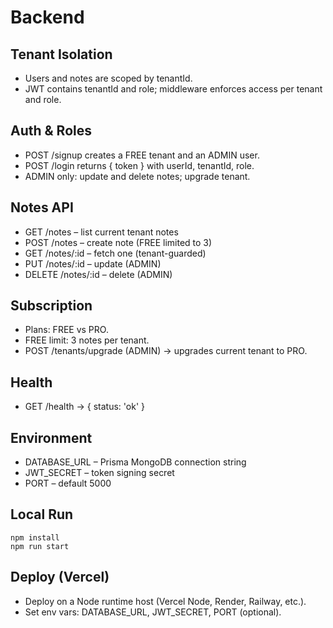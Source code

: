 # Backend

## Tenant Isolation
- Users and notes are scoped by tenantId.
- JWT contains tenantId and role; middleware enforces access per tenant and role.

## Auth & Roles
- POST /signup creates a FREE tenant and an ADMIN user.
- POST /login returns { token } with userId, tenantId, role.
- ADMIN only: update and delete notes; upgrade tenant.

## Notes API
- GET /notes – list current tenant notes
- POST /notes – create note (FREE limited to 3)
- GET /notes/:id – fetch one (tenant-guarded)
- PUT /notes/:id – update (ADMIN)
- DELETE /notes/:id – delete (ADMIN)

## Subscription
- Plans: FREE vs PRO.
- FREE limit: 3 notes per tenant.
- POST /tenants/upgrade (ADMIN) → upgrades current tenant to PRO.

## Health
- GET /health → { status: 'ok' }

## Environment
- DATABASE_URL – Prisma MongoDB connection string
- JWT_SECRET – token signing secret
- PORT – default 5000

## Local Run
```
npm install
npm run start
```

## Deploy (Vercel)
- Deploy on a Node runtime host (Vercel Node, Render, Railway, etc.).
- Set env vars: DATABASE_URL, JWT_SECRET, PORT (optional).
